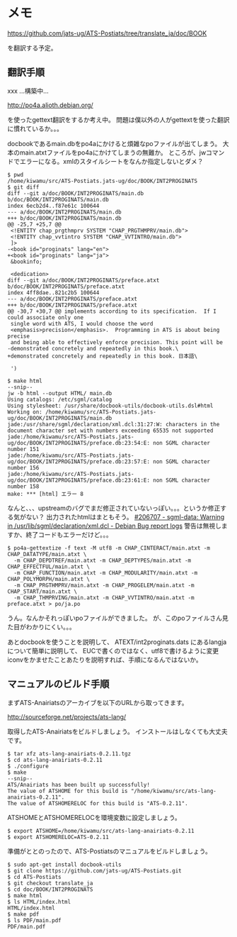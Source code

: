 # メモ

https://github.com/jats-ug/ATS-Postiats/tree/translate_ja/doc/BOOK

を翻訳する予定。

## 翻訳手順

xxx ...構築中...

http://po4a.alioth.debian.org/

を使ったgettext翻訳をするか考え中。
問題は僕以外の人がgettextを使った翻訳に慣れているか。。。

docbookであるmain.dbをpo4aにかけると煩雑なpoファイルが出てしまう。
大本のmain.atxtファイルをpo4aにかけてしまうの無難か。
ところが、jwコマンドでエラーになる。xmlのスタイルシートをなんか指定しないとダメ？

```
$ pwd
/home/kiwamu/src/ATS-Postiats.jats-ug/doc/BOOK/INT2PROGINATS
$ git diff
diff --git a/doc/BOOK/INT2PROGINATS/main.db b/doc/BOOK/INT2PROGINATS/main.db
index 6ecb2d4..f87e61c 100644
--- a/doc/BOOK/INT2PROGINATS/main.db
+++ b/doc/BOOK/INT2PROGINATS/main.db
@@ -25,7 +25,7 @@
 <!ENTITY chap_prgthmprv SYSTEM "CHAP_PRGTHMPRV/main.db">
 <!ENTITY chap_vvtintro SYSTEM "CHAP_VVTINTRO/main.db">
 ]>
-<book id="proginats" lang="en">
+<book id="proginats" lang="ja">
 &bookinfo;
 
 <dedication>
diff --git a/doc/BOOK/INT2PROGINATS/preface.atxt b/doc/BOOK/INT2PROGINATS/preface.atxt
index 4ff8dae..821c2b5 100644
--- a/doc/BOOK/INT2PROGINATS/preface.atxt
+++ b/doc/BOOK/INT2PROGINATS/preface.atxt
@@ -30,7 +30,7 @@ implements according to its specification.  If I could associate only one
 single word with ATS, I would choose the word
 <emphasis>precision</emphasis>.  Programming in ATS is about being precise
 and being able to effectively enforce precision. This point will be
-demonstrated concretely and repeatedly in this book.\
+demonstrated concretely and repeatedly in this book. 日本語\
 
 ')

$ make html
--snip--
jw -b html --output HTML/ main.db
Using catalogs: /etc/sgml/catalog
Using stylesheet: /usr/share/docbook-utils/docbook-utils.dsl#html
Working on: /home/kiwamu/src/ATS-Postiats.jats-ug/doc/BOOK/INT2PROGINATS/main.db
jade:/usr/share/sgml/declaration/xml.dcl:31:27:W: characters in the document character set with numbers exceeding 65535 not supported
jade:/home/kiwamu/src/ATS-Postiats.jats-ug/doc/BOOK/INT2PROGINATS/preface.db:23:54:E: non SGML character number 151
jade:/home/kiwamu/src/ATS-Postiats.jats-ug/doc/BOOK/INT2PROGINATS/preface.db:23:57:E: non SGML character number 156
jade:/home/kiwamu/src/ATS-Postiats.jats-ug/doc/BOOK/INT2PROGINATS/preface.db:23:61:E: non SGML character number 158
make: *** [html] エラー 8
```

なんと、、、upstreamのバグでまだ修正されていないっぽい。。。というか修正する気がない？
出力されたhtmlはまともそう。
[#206707 - sgml-data: Warning in /usr/lib/sgml/declaration/xml.dcl - Debian Bug report logs](http://bugs.debian.org/cgi-bin/bugreport.cgi?bug=206707)
警告は無視しますか、終了コードもエラーだけど。。。

```
$ po4a-gettextize -f text -M utf8 -m CHAP_CINTERACT/main.atxt -m CHAP_DATATYPE/main.atxt \
  -m CHAP_DEPDTREF/main.atxt -m CHAP_DEPTYPES/main.atxt -m CHAP_EFFECTFUL/main.atxt \
  -m CHAP_FUNCTION/main.atxt -m CHAP_MODULARITY/main.atxt -m CHAP_POLYMORPH/main.atxt \
  -m CHAP_PRGTHMPRV/main.atxt -m CHAP_PROGELEM/main.atxt -m CHAP_START/main.atxt \
  -m CHAP_THMPRVING/main.atxt -m CHAP_VVTINTRO/main.atxt -m preface.atxt > po/ja.po
```

うん。なんかそれっぽいpoファイルができました。
が、このpoファイルさん見た目がわかりにくい。。。

あとdocbookを使うことを説明して、
ATEXT/int2proginats.dats にあるlangjaについて簡単に説明して、
EUCで書くのではなく、utf8で書けるように変更iconvをかませたことあたりを説明すれば、手順になるんではないか。

## マニュアルのビルド手順

まずATS-Anairiatsのアーカイブを以下のURLから取ってきます。

http://sourceforge.net/projects/ats-lang/

取得したATS-Anairiatsをビルドしましょう。
インストールはしなくても大丈夫です。

```
$ tar xfz ats-lang-anairiats-0.2.11.tgz
$ cd ats-lang-anairiats-0.2.11
$ ./configure
$ make
--snip--
ATS/Anairiats has been built up successfully!
The value of ATSHOME for this build is "/home/kiwamu/src/ats-lang-anairiats-0.2.11".
The value of ATSHOMERELOC for this build is "ATS-0.2.11".
```

ATSHOMEとATSHOMERELOCを環境変数に設定しましょう。

```
$ export ATSHOME=/home/kiwamu/src/ats-lang-anairiats-0.2.11
$ export ATSHOMERELOC=ATS-0.2.11
```

準備がととのったので、ATS-Postiatsのマニュアルをビルドしましょう。

```
$ sudo apt-get install docbook-utils
$ git clone https://github.com/jats-ug/ATS-Postiats.git
$ cd ATS-Postiats
$ git checkout translate_ja
$ cd doc/BOOK/INT2PROGINATS
$ make html
$ ls HTML/index.html
HTML/index.html
$ make pdf
$ ls PDF/main.pdf
PDF/main.pdf
```
